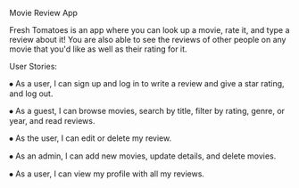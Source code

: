 Movie Review App

  Fresh Tomatoes is an app where you can look up a movie, rate it, and type a review about it! You are also able to see the reviews of other people on any movie that you'd like as well as their rating for it. 

  User Stories: 
  
⦁	As a user, I can sign up and log in to write a review and give a star rating, and log out.

⦁	As a guest, I can browse movies, search by title, filter by rating, genre, or year, and read reviews.

⦁	As the user, I can edit or delete my review.

⦁	As an admin, I can add new movies, update details, and delete movies.

⦁	As a user, I can view my profile with all my reviews.
